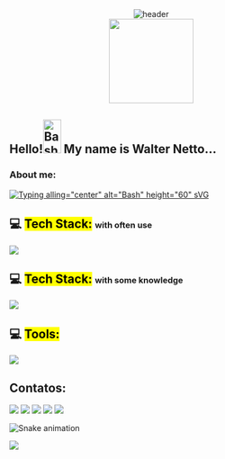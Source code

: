 <!-- Cabeçalho -->
<div align="center">
  <img alt="header" src="https://capsule-render.vercel.app/api?type=waving&color=262B94&width=100%&height=120&section=header"/>
</div>


<div align="center">
  <img height="150" src="https://camo.githubusercontent.com/62da68eb62b1e5f175f7d1f0191dd89a653d7908feb22d37d4a0ab07365d6791/68747470733a2f2f6d656469612e67697068792e636f6d2f6d656469612f4d3967624264396e6244724f5475314d71782f67697068792e676966"  />
</div>


##  Hello!<img alling="center" alt="Bash" height="60" src="https://media.giphy.com/media/hvRJCLFzcasrR4ia7z/giphy.gif" width="32px"> My name is Walter Netto...<!--  and my nickname is Walttinho! -->



### About me:
[![Typing alling="center" alt="Bash" height="60" sVG](https://readme-typing-svg.demolab.com?font=jetbrains&weight=500&size=28&pause=1000&color=1243C4F0&width=750&height=50&lines=%F0%9F%94%AD+I%E2%80%99m+currently+working+on+projects+personal+private;%F0%9F%8C%B1+I%E2%80%99m+currently+learning+software+developer+with+focus+on+backend;%E2%9A%A1+Curious+Facts%3A+i+like+cooking+and+puzzle+solved)](https://git.io/typing-svg)


## 💻 <mark>Tech Stack:</mark> <span style="font-size: 70%;">with often use </span>

<p align="left">
  <a href="https://skillicons.dev">
    <img src="https://skillicons.dev/icons?i=js,express,nodejs,postgres,mongodb,git" />
  </a>
</p>

## 💻 <mark>Tech Stack:</mark> <span style="font-size: 70%;">with some knowledge </span>

<p align="left">
  <a href="https://skillicons.dev">
    <img src="https://skillicons.dev/icons?i=ts,py,php,html,css,react,styledcomponents, docker" />
  </a>
</p>

## 💻 <mark>Tools:</mark>
<p align="left">
  <a href="https://skillicons.dev">
    <img src="https://skillicons.dev/icons?i=vscode,bash,powershell, postman , github, figma, aws, linux" />
  </a>
</p>



## Contatos:

<div>
<a href="https://www.youtube.com/seu-canal-youtube-aqui" target="_blank"><img loading="lazy" src="https://img.shields.io/badge/YouTube-FF0000?style=for-the-badge&logo=youtube&logoColor=white" target="_blank"></a>
<a href="https://instagram.com/seu-usuário-instagram-aqui" target="_blank"><img loading="lazy" src="https://img.shields.io/badge/-Instagram-%23E4405F?style=for-the-badge&logo=instagram&logoColor=white" target="_blank"></a>
<a href="https://www.twitch.tv/seu-usuário-aqui" target="_blank"><img loading="lazy" src="https://img.shields.io/badge/Twitch-9146FF?style=for-the-badge&logo=twitch&logoColor=white" target="_blank"></a>
<a href = "mailto:contato@seu-usuário-aqui"><img loading="lazy" src="https://img.shields.io/badge/Gmail-D14836?style=for-the-badge&logo=gmail&logoColor=white" target="_blank"></a>
<a href="https://www.linkedin.com/in/seu-usuário-linkedln-aqui" target="_blank"><img loading="lazy" src="https://img.shields.io/badge/-LinkedIn-%230077B5?style=for-the-badge&logo=linkedin&logoColor=white" target="_blank"></a>   
</div>

![Snake animation](https://github.com/seu-usuário-aqui/seu-usuário-aqui/blob/output/github-contribution-grid-snake.svg)

<img src="https://capsule-render.vercel.app/api?type=waving&color=262B94&height=150&section=footer">